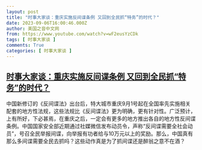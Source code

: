 ```yaml
---
layout: post
title: "时事大家谈：重庆实施反间谍条例 又回到全民抓“特务”的时代？"
date: 2023-09-06T16:00:46.000Z
author: 美国之音中文网
from: https://www.youtube.com/watch?v=wF2eusYzCDk
tags: [ 时事大家谈 ]
comments: True
categories: [ 时事大家谈 ]
---
```

<!--1694016046000-->
[时事大家谈：重庆实施反间谍条例 又回到全民抓“特务”的时代？](https://www.youtube.com/watch?v=wF2eusYzCDk)
------

<div>
中国新修订的《反间谍法》出台后，特大城市重庆9月1号起在全国率先实施相关配套的地方性法规，这些法规比《反间谍法》更为明确，更有针对性。广泛预计，上有所好，下必甚焉，在重庆之后，一定会有更多的地方推出各自的地方性反间谍条例。中国国家安全部近期通过社媒微信发布动员令，声称“反间谍需要全社会动员”，号召全民举报间谍，向举报有功者给与10万元以上的奖励。那么，中国真有那么多间谍需要全民去抓吗？这些动作真是为了抓间谍还是醉翁之意不在酒？
</div>
